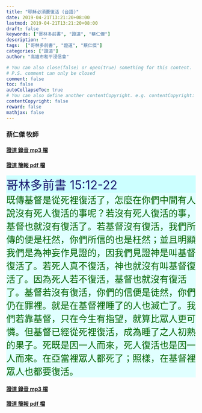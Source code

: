 ```yaml
---
title: "耶穌必須要復活 (台語)"
date: 2019-04-21T13:21:20+08:00
lastmod: 2019-04-21T13:21:20+08:00
draft: false
keywords: ["哥林多前書", "證道", "蔡仁傑"]
description: ""
tags:  ["哥林多前書", "證道", "蔡仁傑"]
categories: ["證道"]
author: "高雄市和平浸信會"

# You can also close(false) or open(true) something for this content.
# P.S. comment can only be closed
comment: false
toc: false
autoCollapseToc: true
# You can also define another contentCopyright. e.g. contentCopyright: "This is another copyright."
contentCopyright: false
reward: false
mathjax: false
---
```


### 蔡仁傑 牧師

#### [證道 錄音 mp3 檔](/mp3-s/s20190421t.mp3 "耶穌必須要復活 - 台語")

#### [證道 簡報 pdf 檔](/pdf-s/s20190421t.pdf "耶穌必須要復活 - 台語")

<div style="background-color:#CCFFFF"><font size="6", color="#191970">
哥林多前書 15:12-22
</font>
</div>

<div style="background-color:#E0FFFF"><font size="5", color="#006400">
既傳基督是從死裡復活了，怎麼在你們中間有人說沒有死人復活的事呢？若沒有死人復活的事，基督也就沒有復活了。若基督沒有復活，我們所傳的便是枉然，你們所信的也是枉然；並且明顯我們是為神妄作見證的，因我們見證神是叫基督復活了。若死人真不復活，神也就沒有叫基督復活了。因為死人若不復活，基督也就沒有復活了。基督若沒有復活，你們的信便是徒然，你們仍在罪裡。就是在基督裡睡了的人也滅亡了。我們若靠基督，只在今生有指望，就算比眾人更可憐。但基督已經從死裡復活，成為睡了之人初熟的果子。死既是因一人而來，死人復活也是因一人而來。在亞當裡眾人都死了；照樣，在基督裡眾人也都要復活。
</font>
</div>

#### [證道 錄音 mp3 檔](/mp3-s/s20190421t.mp3 "耶穌必須要復活 - 台語")

#### [證道 簡報 pdf 檔](/pdf-s/s20190421t.pdf "耶穌必須要復活 - 台語")